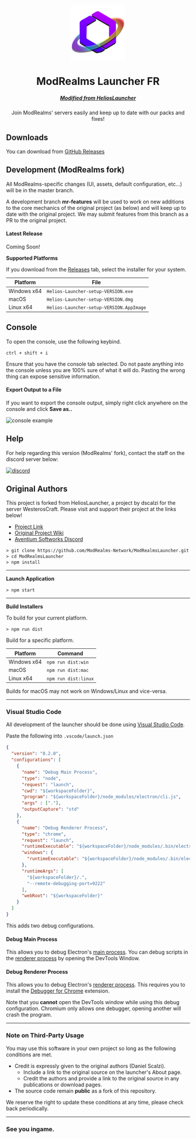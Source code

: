 <p align="center"><img src="./app/assets/images/SealCircle.png" width="150px" height="150px" alt="modrealms logo"></p>

<h1 align="center">ModRealms Launcher FR</h1>

<em><h5 align="center"><a href="https://github.com/dscalzi/HeliosLauncher">Modified from HeliosLauncher</a></h5></em>

<!-- [<p align="center"><img src="https://img.shields.io/travis/dscalzi/HeliosLauncher.svg?style=for-the-badge" alt="travis">](https://travis-ci.org/dscalzi/HeliosLauncher) [<img src="https://img.shields.io/github/downloads/dscalzi/HeliosLauncher/total.svg?style=for-the-badge" alt="downloads">](https://github.com/dscalzi/HeliosLauncher/releases) <img src="https://forthebadge.com/images/badges/winter-is-coming.svg"  height="28px" alt="stark"></p> -->

<p align="center">Join ModRealms' servers easily and keep up to date with our packs and fixes!</p>

## Downloads

You can download from [GitHub Releases](https://github.com/ModRealms-Network/ModRealmsLauncher/releases)

## Development (ModRealms fork)

All ModRealms-specific changes (UI, assets, default configuration, etc...) will be in the master branch.

A development branch __mr-features__ will be used to work on new additions to the core mechanics of the original project (as below) and will keep up to date with the original project. We may submit features from this branch as a PR to the original project.


#### Latest Release
Coming Soon!
<!-- [![](https://img.shields.io/github/release/dscalzi/HeliosLauncher.svg?style=flat-square)](https://github.com/dscalzi/HeliosLauncher/releases/latest) -->

**Supported Platforms**

If you download from the [Releases](https://github.com/ModRealms-Network/HeliosLauncher/releases) tab, select the installer for your system.

| Platform | File |
| -------- | ---- |
| Windows x64 | `Helios-Launcher-setup-VERSION.exe` |
| macOS | `Helios-Launcher-setup-VERSION.dmg` |
| Linux x64 | `Helios-Launcher-setup-VERSION.AppImage` |

## Console

To open the console, use the following keybind.

```console
ctrl + shift + i
```

Ensure that you have the console tab selected. Do not paste anything into the console unless you are 100% sure of what it will do. Pasting the wrong thing can expose sensitive information.

#### Export Output to a File

If you want to export the console output, simply right click anywhere on the console and click **Save as..**

![console example](https://i.imgur.com/T5e73jP.png)

## Help

For help regarding this version (ModRealms' fork), contact the staff on the discord server below:

[![discord](https://discordapp.com/api/guilds/210739122577473536/embed.png?style=banner2)][discord]


## Original Authors

This project is forked from HeliosLauncher, a project by dscalzi for the server WesterosCraft. Please visit and support their project at the links below!

* [Project Link][original]
* [Original Project Wiki][wiki]
* [Aventium Softworks Discord][discord2]

[discord]: https://discord.gg/tKKeTdc 'ModRealms Discord'
[discord2]: https://discord.gg/zNWUXdt 'Original Project Discord'
[original]: https://github.com/dscalzi/HeliosLauncher 'Original Project GitHub'
```console
> git clone https://github.com/ModRealms-Network/ModRealmsLauncher.git
> cd ModRealmsLauncher
> npm install
```

---

**Launch Application**

```console
> npm start
```

---

**Build Installers**

To build for your current platform.

```console
> npm run dist
```

Build for a specific platform.

| Platform    | Command              |
| ----------- | -------------------- |
| Windows x64 | `npm run dist:win`   |
| macOS       | `npm run dist:mac`   |
| Linux x64   | `npm run dist:linux` |

Builds for macOS may not work on Windows/Linux and vice-versa.

---

### Visual Studio Code

All development of the launcher should be done using [Visual Studio Code][vscode].

Paste the following into `.vscode/launch.json`

```JSON
{
  "version": "0.2.0",
  "configurations": [
    {
      "name": "Debug Main Process",
      "type": "node",
      "request": "launch",
      "cwd": "${workspaceFolder}",
      "program": "${workspaceFolder}/node_modules/electron/cli.js",
      "args" : ["."],
      "outputCapture": "std"
    },
    {
      "name": "Debug Renderer Process",
      "type": "chrome",
      "request": "launch",
      "runtimeExecutable": "${workspaceFolder}/node_modules/.bin/electron",
      "windows": {
        "runtimeExecutable": "${workspaceFolder}/node_modules/.bin/electron.cmd"
      },
      "runtimeArgs": [
        "${workspaceFolder}/.",
        "--remote-debugging-port=9222"
      ],
      "webRoot": "${workspaceFolder}"
    }
  ]
}
```

This adds two debug configurations.

#### Debug Main Process

This allows you to debug Electron's [main process][mainprocess]. You can debug scripts in the [renderer process][rendererprocess] by opening the DevTools Window.

#### Debug Renderer Process

This allows you to debug Electron's [renderer process][rendererprocess]. This requires you to install the [Debugger for Chrome][chromedebugger] extension.

Note that you **cannot** open the DevTools window while using this debug configuration. Chromium only allows one debugger, opening another will crash the program.

---

### Note on Third-Party Usage

You may use this software in your own project so long as the following conditions are met.

* Credit is expressly given to the original authors (Daniel Scalzi).
  * Include a link to the original source on the launcher's About page.
  * Credit the authors and provide a link to the original source in any publications or download pages.
* The source code remain **public** as a fork of this repository.

We reserve the right to update these conditions at any time, please check back periodically.

---

### See you ingame.


[nodejs]: https://nodejs.org/en/ 'Node.js'
[vscode]: https://code.visualstudio.com/ 'Visual Studio Code'
[mainprocess]: https://electronjs.org/docs/tutorial/application-architecture#main-and-renderer-processes 'Main Process'
[rendererprocess]: https://electronjs.org/docs/tutorial/application-architecture#main-and-renderer-processes 'Renderer Process'
[chromedebugger]: https://marketplace.visualstudio.com/items?itemName=msjsdiag.debugger-for-chrome 'Debugger for Chrome'
[discord]: https://discord.gg/zNWUXdt 'Discord'
[wiki]: https://github.com/dscalzi/HeliosLauncher/wiki 'wiki'
